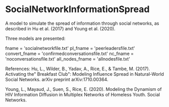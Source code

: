 # SocialNetworkInformationSpread

A model to simulate the spread of information through social networks, as described in Hu et al. (2017) and Young et al. (2020).

Three models are presented:



fname = 'socialnetworkfile.txt'
pl_fname = 'peerleadersfile.txt'
convert_fname = 'confirmedconversationsfile.txt'
nc_fname = 'noconversationsfile.txt'
all_nodes_fname = 'allnodesfile.txt'

References:
Hu, L., Wilder, B., Yadav, A., Rice, E., & Tambe, M. (2017). Activating the" Breakfast Club": Modeling Influence Spread in Natural-World Social Networks. arXiv preprint arXiv:1710.00364. 

Young, L., Mayaud, J., Suen, S., Rice, E. (2020). Modeling the Dynamism of HIV Information Diffusion in Multiplex Networks of Homeless Youth. Social Networks.
